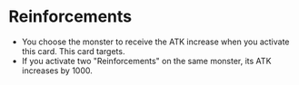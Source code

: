 # Reinforcements

*   You choose the monster to receive the ATK increase when you activate this card. This card targets.
*   If you activate two "Reinforcements" on the same monster, its ATK increases by 1000.
